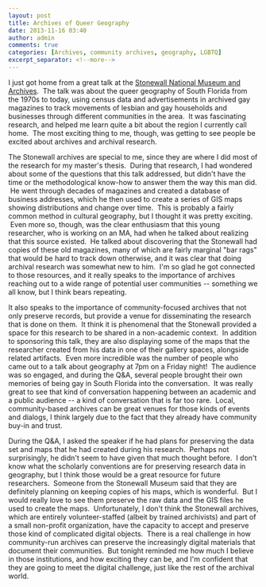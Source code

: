 ```yaml
---
layout: post
title: Archives of Queer Geography
date: 2013-11-16 03:40
author: admin
comments: true
categories: [Archives, community archives, geography, LGBTQ]
excerpt_separator: <!--more-->
---
```

I just got home from a great talk at the <a href="http://www.stonewallnationalmuseum.org/">Stonewall National Museum and Archives</a>.  The talk was about the queer geography of South Florida from the 1970s to today, using census data and advertisements in archived gay magazines to track movements of lesbian and gay households and businesses through different communities in the area.  It was fascinating research, and helped me learn quite a bit about the region I currently call home.  The most exciting thing to me, though, was getting to see people be excited about archives and archival research.
<!--more-->

The Stonewall archives are special to me, since they are where I did most of the research for my master's thesis.  During that research, I had wondered about some of the questions that this talk addressed, but didn't have the time or the methodological know-how to answer them the way this man did.  He went through decades of magazines and created a database of business addresses, which he then used to create a series of GIS maps showing distributions and change over time.  This is probably a fairly common method in cultural geography, but I thought it was pretty exciting.  Even more so, though, was the clear enthusiasm that this young researcher, who is working on an MA, had when he talked about realizing that this source existed.  He talked about discovering that the Stonewall had copies of these old magazines, many of which are fairly marginal "bar rags" that would be hard to track down otherwise, and it was clear that doing archival research was somewhat new to him.  I'm so glad he got connected to those resources, and it really speaks to the importance of archives reaching out to a wide range of potential user communities -- something we all know, but I think bears repeating.

It also speaks to the importance of community-focused archives that not only preserve records, but provide a venue for disseminating the research that is done on them.  It think it is phenomenal that the Stonewall provided a space for this research to be shared in a non-academic context.  In addition to sponsoring this talk, they are also displaying some of the maps that the researcher created from his data in one of their gallery spaces, alongside related artifacts.  Even more incredible was the number of people who came out to a talk about geography at 7pm on a Friday night!  The audience was so engaged, and during the Q&amp;A, several people brought their own memories of being gay in South Florida into the conversation.  It was really great to see that kind of conversation happening between an academic and a public audience -- a kind of conversation that is far too rare.  Local, community-based archives can be great venues for those kinds of events and dialogs, I think largely due to the fact that they already have community buy-in and trust.

During the Q&amp;A, I asked the speaker if he had plans for preserving the data set and maps that he had created during his research.  Perhaps not surprisingly, he didn't seem to have given that much thought before.  I don't know what the scholarly conventions are for preserving research data in geography, but I think those would be a great resource for future researchers.  Someone from the Stonewall Museum said that they are definitely planning on keeping copies of his maps, which is wonderful.  But I would really love to see them preserve the raw data and the GIS files he used to create the maps.  Unfortunately, I don't think the Stonewall archives, which are entirely volunteer-staffed (albeit by trained archivists) and part of a small non-profit organization, have the capacity to accept and preserve those kind of complicated digital objects.  There is a real challenge in how community-run archives can preserve the increasingly digital materials that document their communities.  But tonight reminded me how much I believe in those institutions, and how exciting they can be, and I'm confident that they are going to meet the digital challenge, just like the rest of the archival world.
